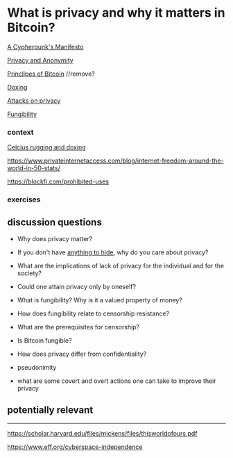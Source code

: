 # What is privacy and why it matters in Bitcoin?


[A Cypherpunk's Manifesto](https://www.activism.net/cypherpunk/manifesto.html)

[Privacy and Anonymity](https://www.privateinternetaccess.com/blog/how-does-privacy-differ-from-anonymity-and-why-are-both-important/) 

[Princlipes of Bitcoin](https://en.bitcoin.it/wiki/Principles_of_Bitcoin) //remove?

[Doxing](https://en.wikipedia.org/wiki/Doxing)

[Attacks on privacy](https://en.bitcoin.it/wiki/Privacy#Blockchain_attacks_on_privacy)

[Fungibility](https://en.bitcoin.it/wiki/Fungibility)


### context

[Celcius rugging and doxing](https://twitter.com/hdevalence/status/1578128350958059520)

https://www.privateinternetaccess.com/blog/internet-freedom-around-the-world-in-50-stats/

https://blockfi.com/prohibited-uses


### exercises




## discussion questions


- Why does privacy matter?

- If you don't have [anything to hide](https://en.wikipedia.org/wiki/Nothing_to_hide_argument), why do you care about privacy?

- What are the implications of lack of privacy for the individual and for the society?
  
- Could one attain privacy only by oneself? 

- What is fungibility? Why is it a valued property of money?

- How does fungibility relate to censorship resistance?

- What are the prerequisites for censorship?

- Is Bitcoin fungible?

- How does privacy differ from confidentiality?

- pseudonimity 

- what are some covert and overt actions one can take to improve their privacy








## potentially relevant
--- 



https://scholar.harvard.edu/files/mickens/files/thisworldofours.pdf

https://www.eff.org/cyberspace-independence





